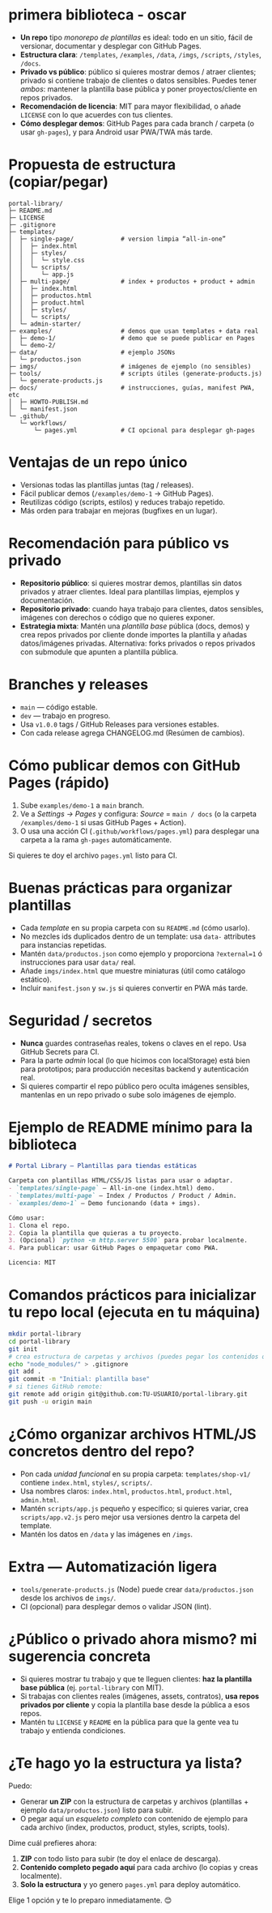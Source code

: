 # primera biblioteca - oscar

* **Un repo** tipo *monorepo de plantillas* es ideal: todo en un sitio, fácil de versionar, documentar y desplegar con GitHub Pages.
* **Estructura clara**: `/templates`, `/examples`, `/data`, `/imgs`, `/scripts`, `/styles`, `/docs`.
* **Privado vs público**: público si quieres mostrar demos / atraer clientes; privado si contiene trabajo de clientes o datos sensibles. Puedes tener *ambos*: mantener la plantilla base pública y poner proyectos/cliente en repos privados.
* **Recomendación de licencia**: MIT para mayor flexibilidad, o añade `LICENSE` con lo que acuerdes con tus clientes.
* **Cómo desplegar demos**: GitHub Pages para cada branch / carpeta (o usar `gh-pages`), y para Android usar PWA/TWA más tarde.

# Propuesta de estructura (copiar/pegar)

```
portal-library/
├─ README.md
├─ LICENSE
├─ .gitignore
├─ templates/
│  ├─ single-page/             # version limpia “all-in-one”
│  │  ├─ index.html
│  │  ├─ styles/
│  │  │  └─ style.css
│  │  └─ scripts/
│  │     └─ app.js
│  ├─ multi-page/              # index + productos + product + admin
│  │  ├─ index.html
│  │  ├─ productos.html
│  │  ├─ product.html
│  │  ├─ styles/
│  │  └─ scripts/
│  └─ admin-starter/
├─ examples/                   # demos que usan templates + data real
│  ├─ demo-1/                  # demo que se puede publicar en Pages
│  └─ demo-2/
├─ data/                       # ejemplo JSONs
│  └─ productos.json
├─ imgs/                       # imágenes de ejemplo (no sensibles)
├─ tools/                      # scripts útiles (generate-products.js)
│  └─ generate-products.js
├─ docs/                       # instrucciones, guías, manifest PWA, etc
│  ├─ HOWTO-PUBLISH.md
│  └─ manifest.json
└─ .github/
   └─ workflows/
       └─ pages.yml            # CI opcional para desplegar gh-pages
```

# Ventajas de un repo único

* Versionas todas las plantillas juntas (tag / releases).
* Fácil publicar demos (`/examples/demo-1` → GitHub Pages).
* Reutilizas código (scripts, estilos) y reduces trabajo repetido.
* Más orden para trabajar en mejoras (bugfixes en un lugar).

# Recomendación para público vs privado

* **Repositorio público**: si quieres mostrar demos, plantillas sin datos privados y atraer clientes. Ideal para plantillas limpias, ejemplos y documentación.
* **Repositorio privado**: cuando haya trabajo para clientes, datos sensibles, imágenes con derechos o código que no quieres exponer.
* **Estrategia mixta**: Mantén una *plantilla base* pública (docs, demos) y crea repos privados por cliente donde importes la plantilla y añadas datos/imágenes privadas. Alternativa: forks privados o repos privados con submodule que apunten a plantilla pública.

# Branches y releases

* `main` — código estable.
* `dev` — trabajo en progreso.
* Usa `v1.0.0` tags / GitHub Releases para versiones estables.
* Con cada release agrega CHANGELOG.md (Resúmen de cambios).

# Cómo publicar demos con GitHub Pages (rápido)

1. Sube `examples/demo-1` a `main` branch.
2. Ve a *Settings → Pages* y configura: *Source* = `main / docs` (o la carpeta `/examples/demo-1` si usas GitHub Pages + Action).
3. O usa una acción CI (`.github/workflows/pages.yml`) para desplegar una carpeta a la rama `gh-pages` automáticamente.

Si quieres te doy el archivo `pages.yml` listo para CI.

# Buenas prácticas para organizar plantillas

* Cada *template* en su propia carpeta con su `README.md` (cómo usarlo).
* No mezcles ids duplicados dentro de un template: usa `data-` attributes para instancias repetidas.
* Mantén `data/productos.json` como ejemplo y proporciona `?external=1` ó instrucciones para usar `data/` real.
* Añade `imgs/index.html` que muestre miniaturas (útil como catálogo estático).
* Incluir `manifest.json` y `sw.js` si quieres convertir en PWA más tarde.

# Seguridad / secretos

* **Nunca** guardes contraseñas reales, tokens o claves en el repo. Usa GitHub Secrets para CI.
* Para la parte *admin* local (lo que hicimos con localStorage) está bien para prototipos; para producción necesitas backend y autenticación real.
* Si quieres compartir el repo público pero oculta imágenes sensibles, mantenlas en un repo privado o sube solo imágenes de ejemplo.

# Ejemplo de README mínimo para la biblioteca

```md
# Portal Library — Plantillas para tiendas estáticas

Carpeta con plantillas HTML/CSS/JS listas para usar o adaptar.
- `templates/single-page` — All-in-one (index.html) demo.
- `templates/multi-page` — Index / Productos / Product / Admin.
- `examples/demo-1` — Demo funcionando (data + imgs).

Cómo usar:
1. Clona el repo.
2. Copia la plantilla que quieras a tu proyecto.
3. (Opcional) `python -m http.server 5500` para probar localmente.
4. Para publicar: usar GitHub Pages o empaquetar como PWA.

Licencia: MIT
```

# Comandos prácticos para inicializar tu repo local (ejecuta en tu máquina)

```bash
mkdir portal-library
cd portal-library
git init
# crea estructura de carpetas y archivos (puedes pegar los contenidos que yo te doy)
echo "node_modules/" > .gitignore
git add .
git commit -m "Initial: plantilla base"
# si tienes GitHub remote:
git remote add origin git@github.com:TU-USUARIO/portal-library.git
git push -u origin main
```

# ¿Cómo organizar archivos HTML/JS concretos dentro del repo?

* Pon cada *unidad funcional* en su propia carpeta: `templates/shop-v1/` contiene `index.html`, `styles/`, `scripts/`.
* Usa nombres claros: `index.html`, `productos.html`, `product.html`, `admin.html`.
* Mantén `scripts/app.js` pequeño y específico; si quieres variar, crea `scripts/app.v2.js` pero mejor usa versiones dentro la carpeta del template.
* Mantén los datos en `/data` y las imágenes en `/imgs`.

# Extra — Automatización ligera

* `tools/generate-products.js` (Node) puede crear `data/productos.json` desde los archivos de `imgs/`.
* CI (opcional) para desplegar demos o validar JSON (lint).

# ¿Público o privado ahora mismo? mi sugerencia concreta

* Si quieres mostrar tu trabajo y que te lleguen clientes: **haz la plantilla base pública** (ej. `portal-library` con MIT).
* Si trabajas con clientes reales (imágenes, assets, contratos), **usa repos privados por cliente** y copia la plantilla base desde la pública a esos repos.
* Mantén tu `LICENSE` y `README` en la pública para que la gente vea tu trabajo y entienda condiciones.

# ¿Te hago yo la estructura ya lista?

Puedo:

* Generar **un ZIP** con la estructura de carpetas y archivos (plantillas + ejemplo `data/productos.json`) listo para subir.
* O pegar aquí un *esqueleto completo* con contenido de ejemplo para cada archivo (index, productos, product, styles, scripts, tools).

Dime cuál prefieres ahora:

1. **ZIP** con todo listo para subir (te doy el enlace de descarga).
2. **Contenido completo pegado aquí** para cada archivo (lo copias y creas localmente).
3. **Solo la estructura** y yo genero `pages.yml` para deploy automático.

Elige 1 opción y te lo preparo inmediatamente. 😊
